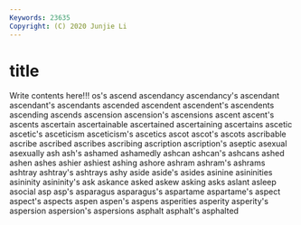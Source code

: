 ```yaml
---
Keywords: 23635
Copyright: (C) 2020 Junjie Li
---
```


# title

Write contents here!!!
os's 
ascend 
ascendancy 
ascendancy's 
ascendant 
ascendant's
ascendants 
ascended 
ascendent 
ascendent's 
ascendents 
ascending 
ascends 
ascension 
ascension's 
ascensions
ascent 
ascent's 
ascents 
ascertain 
ascertainable 
ascertained 
ascertaining 
ascertains 
ascetic 
ascetic's
asceticism 
asceticism's 
ascetics 
ascot 
ascot's 
ascots 
ascribable 
ascribe 
ascribed 
ascribes
ascribing 
ascription 
ascription's 
aseptic 
asexual 
asexually 
ash 
ash's 
ashamed 
ashamedly
ashcan 
ashcan's 
ashcans 
ashed 
ashen 
ashes 
ashier 
ashiest 
ashing 
ashore
ashram 
ashram's 
ashrams 
ashtray 
ashtray's 
ashtrays 
ashy 
aside 
aside's 
asides
asinine 
asininities 
asininity 
asininity's 
ask 
askance 
asked 
askew 
asking 
asks
aslant 
asleep 
asocial 
asp 
asp's 
asparagus 
asparagus's 
aspartame 
aspartame's 
aspect
aspect's 
aspects 
aspen 
aspen's 
aspens 
asperities 
asperity 
asperity's 
aspersion 
aspersion's
aspersions 
asphalt 
asphalt's 
asphalted 
